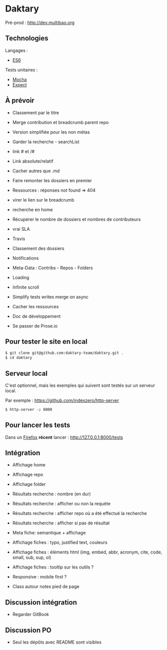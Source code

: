 # Daktary

Pré-prod : http://dev.multibao.org

## Technologies

Langages :
* [ES6](https://developer.mozilla.org/en-US/docs/Web/JavaScript/New_in_JavaScript/ECMAScript_6_support_in_Mozilla)

Tests unitaires :
* [Mocha](https://mochajs.org/)
* [Expect](https://github.com/Automattic/expect.js)

## À prévoir
* Classement par le titre
* Merge contribution et breadcrumb parent repo
* Version simplifiée pour les non métas
* Garder la recherche - searchList
* link # et /#
* Link absolute/relatif
* Cacher autres que .md
* Faire remonter les dossiers en premier
* Ressources : réponses not found => 404
* virer le lien sur le breadcrumb
* recherche en home
* Récupérer le nombre de dossiers et nombres de contributeurs
* vrai SLA
* Travis
* Classement des dossiers
* Notifications
* Meta-Data : Contribs - Repos - Folders
* Loading
* Infinite scroll
* Simplify tests writes merge on async

* Cacher les ressources
* Doc de développement
* Se passer de Prose.io

## Pour tester le site en local
```bash
$ git clone git@github.com:daktary-team/daktary.git .
$ cd daktary
```

## Serveur local
C'est optionnel, mais les exemples qui suivent sont testés sur un serveur local.

Par exemple :
https://github.com/indexzero/http-server

```bash
$ http-server -p 8000
```

## Pour lancer les tests
Dans un [Firefox](https://www.mozilla.org/fr/firefox/developer/) **récent** lancer :
http://127.0.0.1:8000/tests

## Intégration
* Affichage home
* Affichage repo
* Affichage folder
* Résultats recherche : nombre (en dur)
* Résultats recherche : afficher ou non la requète
* Résultats recherche : afficher repo où a été effectué la recherche
* Résultats recherche : afficher si pas de résultat
* Meta fiche: semantique + affichage
* Affichage fiches : typo, justified text, couleurs
* Affichage fiches : éléments html (img, embed, abbr, acronym, cite, code, small, sub, sup, ol)
* Affichage fiches : tooltip sur les outils ?
* Responsive : mobile first ?

* Class autour notes pied de page

## Discussion intégration
* Regarder GitBook

## Discussion PO
* Seul les dépôts avec README sont visibles
